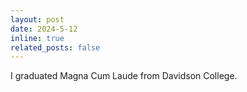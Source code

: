 ```yaml
---
layout: post
date: 2024-5-12
inline: true
related_posts: false
---
```


I graduated Magna Cum Laude from Davidson College.
